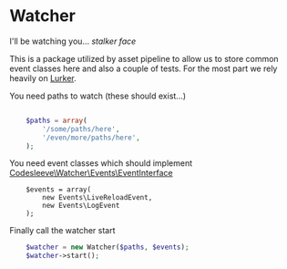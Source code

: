# Watcher

I'll be watching you... *stalker face*

This is a package utilized by asset pipeline to allow us to store common event classes here and also a couple of tests. For the most part we rely heavily on [Lurker](https://github.com/henrikbjorn/Lurker).

You need paths to watch (these should exist...)

```php

	$paths = array(
		'/some/paths/here',
		'/even/more/paths/here',
	);
```

You need event classes which should implement [Codesleeve\Watcher\Events\EventInterface](https://github.com/CodeSleeve/watcher/blob/master/src/Codesleeve/Watcher/Events/EventInterface.php)

```
	$events = array(
		new Events\LiveReloadEvent,
		new Events\LogEvent
	);
```

Finally call the watcher start

```php
	$watcher = new Watcher($paths, $events);
	$watcher->start();
```
